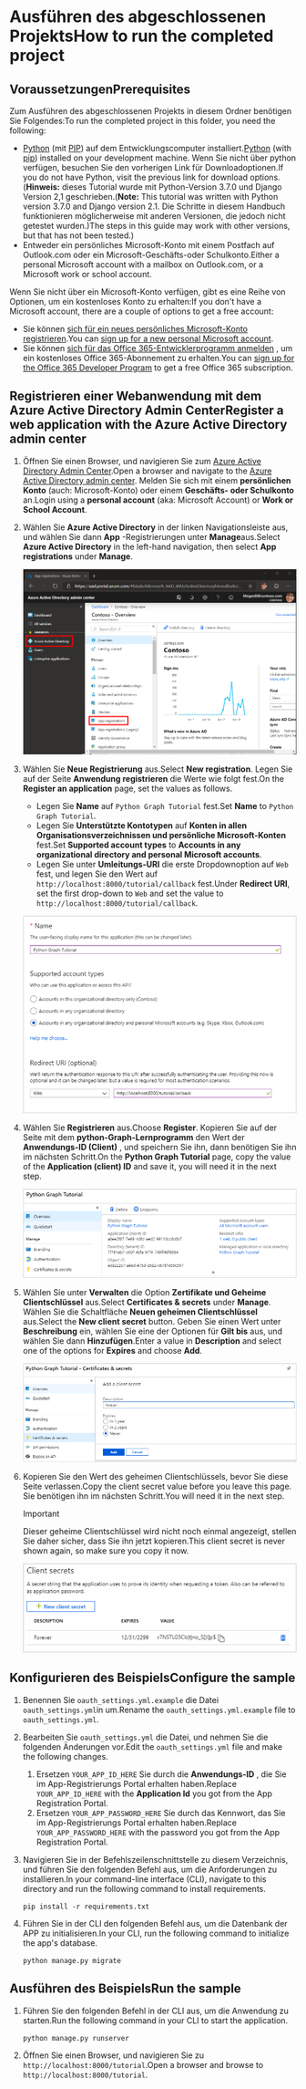 # <a name="how-to-run-the-completed-project"></a><span data-ttu-id="5100a-101">Ausführen des abgeschlossenen Projekts</span><span class="sxs-lookup"><span data-stu-id="5100a-101">How to run the completed project</span></span>

## <a name="prerequisites"></a><span data-ttu-id="5100a-102">Voraussetzungen</span><span class="sxs-lookup"><span data-stu-id="5100a-102">Prerequisites</span></span>

<span data-ttu-id="5100a-103">Zum Ausführen des abgeschlossenen Projekts in diesem Ordner benötigen Sie Folgendes:</span><span class="sxs-lookup"><span data-stu-id="5100a-103">To run the completed project in this folder, you need the following:</span></span>

- <span data-ttu-id="5100a-104">[Python](https://www.python.org/) (mit [PIP](https://pypi.org/project/pip/)) auf dem Entwicklungscomputer installiert.</span><span class="sxs-lookup"><span data-stu-id="5100a-104">[Python](https://www.python.org/) (with [pip](https://pypi.org/project/pip/)) installed on your development machine.</span></span> <span data-ttu-id="5100a-105">Wenn Sie nicht über python verfügen, besuchen Sie den vorherigen Link für Downloadoptionen.</span><span class="sxs-lookup"><span data-stu-id="5100a-105">If you do not have Python, visit the previous link for download options.</span></span> <span data-ttu-id="5100a-106">(**Hinweis:** dieses Tutorial wurde mit Python-Version 3.7.0 und Django Version 2,1 geschrieben.</span><span class="sxs-lookup"><span data-stu-id="5100a-106">(**Note:** This tutorial was written with Python version 3.7.0 and Django version 2.1.</span></span> <span data-ttu-id="5100a-107">Die Schritte in diesem Handbuch funktionieren möglicherweise mit anderen Versionen, die jedoch nicht getestet wurden.)</span><span class="sxs-lookup"><span data-stu-id="5100a-107">The steps in this guide may work with other versions, but that has not been tested.)</span></span>
- <span data-ttu-id="5100a-108">Entweder ein persönliches Microsoft-Konto mit einem Postfach auf Outlook.com oder ein Microsoft-Geschäfts-oder Schulkonto.</span><span class="sxs-lookup"><span data-stu-id="5100a-108">Either a personal Microsoft account with a mailbox on Outlook.com, or a Microsoft work or school account.</span></span>

<span data-ttu-id="5100a-109">Wenn Sie nicht über ein Microsoft-Konto verfügen, gibt es eine Reihe von Optionen, um ein kostenloses Konto zu erhalten:</span><span class="sxs-lookup"><span data-stu-id="5100a-109">If you don't have a Microsoft account, there are a couple of options to get a free account:</span></span>

- <span data-ttu-id="5100a-110">Sie können [sich für ein neues persönliches Microsoft-Konto registrieren](https://signup.live.com/signup?wa=wsignin1.0&rpsnv=12&ct=1454618383&rver=6.4.6456.0&wp=MBI_SSL_SHARED&wreply=https://mail.live.com/default.aspx&id=64855&cbcxt=mai&bk=1454618383&uiflavor=web&uaid=b213a65b4fdc484382b6622b3ecaa547&mkt=E-US&lc=1033&lic=1).</span><span class="sxs-lookup"><span data-stu-id="5100a-110">You can [sign up for a new personal Microsoft account](https://signup.live.com/signup?wa=wsignin1.0&rpsnv=12&ct=1454618383&rver=6.4.6456.0&wp=MBI_SSL_SHARED&wreply=https://mail.live.com/default.aspx&id=64855&cbcxt=mai&bk=1454618383&uiflavor=web&uaid=b213a65b4fdc484382b6622b3ecaa547&mkt=E-US&lc=1033&lic=1).</span></span>
- <span data-ttu-id="5100a-111">Sie können [sich für das Office 365-Entwicklerprogramm anmelden](https://developer.microsoft.com/office/dev-program) , um ein kostenloses Office 365-Abonnement zu erhalten.</span><span class="sxs-lookup"><span data-stu-id="5100a-111">You can [sign up for the Office 365 Developer Program](https://developer.microsoft.com/office/dev-program) to get a free Office 365 subscription.</span></span>

## <a name="register-a-web-application-with-the-azure-active-directory-admin-center"></a><span data-ttu-id="5100a-112">Registrieren einer Webanwendung mit dem Azure Active Directory Admin Center</span><span class="sxs-lookup"><span data-stu-id="5100a-112">Register a web application with the Azure Active Directory admin center</span></span>

1. <span data-ttu-id="5100a-113">Öffnen Sie einen Browser, und navigieren Sie zum [Azure Active Directory Admin Center](https://aad.portal.azure.com).</span><span class="sxs-lookup"><span data-stu-id="5100a-113">Open a browser and navigate to the [Azure Active Directory admin center](https://aad.portal.azure.com).</span></span> <span data-ttu-id="5100a-114">Melden Sie sich mit einem **persönlichen Konto** (auch: Microsoft-Konto) oder einem **Geschäfts- oder Schulkonto** an.</span><span class="sxs-lookup"><span data-stu-id="5100a-114">Login using a **personal account** (aka: Microsoft Account) or **Work or School Account**.</span></span>

1. <span data-ttu-id="5100a-115">Wählen Sie **Azure Active Directory** in der linken Navigationsleiste aus, und wählen Sie dann **App** -Registrierungen unter **Manage**aus.</span><span class="sxs-lookup"><span data-stu-id="5100a-115">Select **Azure Active Directory** in the left-hand navigation, then select **App registrations** under **Manage**.</span></span>

    ![<span data-ttu-id="5100a-116">Screenshot der APP-Registrierungen</span><span class="sxs-lookup"><span data-stu-id="5100a-116">A screenshot of the App registrations</span></span> ](/tutorial/images/aad-portal-app-registrations.png)

1. <span data-ttu-id="5100a-117">Wählen Sie **Neue Registrierung** aus.</span><span class="sxs-lookup"><span data-stu-id="5100a-117">Select **New registration**.</span></span> <span data-ttu-id="5100a-118">Legen Sie auf der Seite **Anwendung registrieren** die Werte wie folgt fest.</span><span class="sxs-lookup"><span data-stu-id="5100a-118">On the **Register an application** page, set the values as follows.</span></span>

    - <span data-ttu-id="5100a-119">Legen Sie **Name** auf `Python Graph Tutorial` fest.</span><span class="sxs-lookup"><span data-stu-id="5100a-119">Set **Name** to `Python Graph Tutorial`.</span></span>
    - <span data-ttu-id="5100a-120">Legen Sie **Unterstützte Kontotypen** auf **Konten in allen Organisationsverzeichnissen und persönliche Microsoft-Konten** fest.</span><span class="sxs-lookup"><span data-stu-id="5100a-120">Set **Supported account types** to **Accounts in any organizational directory and personal Microsoft accounts**.</span></span>
    - <span data-ttu-id="5100a-121">Legen Sie unter **Umleitungs-URI** die erste Dropdownoption auf `Web` fest, und legen Sie den Wert auf `http://localhost:8000/tutorial/callback` fest.</span><span class="sxs-lookup"><span data-stu-id="5100a-121">Under **Redirect URI**, set the first drop-down to `Web` and set the value to `http://localhost:8000/tutorial/callback`.</span></span>

    ![Screenshot der Seite "Registrieren einer Anwendung"](/tutorial/images/aad-register-an-app.png)

1. <span data-ttu-id="5100a-123">Wählen Sie **Registrieren** aus.</span><span class="sxs-lookup"><span data-stu-id="5100a-123">Choose **Register**.</span></span> <span data-ttu-id="5100a-124">Kopieren Sie auf der Seite mit dem **python-Graph-Lernprogramm** den Wert der **Anwendungs-ID (Client)** , und speichern Sie ihn, dann benötigen Sie ihn im nächsten Schritt.</span><span class="sxs-lookup"><span data-stu-id="5100a-124">On the **Python Graph Tutorial** page, copy the value of the **Application (client) ID** and save it, you will need it in the next step.</span></span>

    ![Screenshot der Anwendungs-ID der neuen App-Registrierung](/tutorial/images/aad-application-id.png)

1. <span data-ttu-id="5100a-126">Wählen Sie unter **Verwalten** die Option **Zertifikate und Geheime Clientschlüssel** aus.</span><span class="sxs-lookup"><span data-stu-id="5100a-126">Select **Certificates & secrets** under **Manage**.</span></span> <span data-ttu-id="5100a-127">Wählen Sie die Schaltfläche **Neuen geheimen Clientschlüssel** aus.</span><span class="sxs-lookup"><span data-stu-id="5100a-127">Select the **New client secret** button.</span></span> <span data-ttu-id="5100a-128">Geben Sie einen Wert unter **Beschreibung** ein, wählen Sie eine der Optionen für **Gilt bis** aus, und wählen Sie dann **Hinzufügen**.</span><span class="sxs-lookup"><span data-stu-id="5100a-128">Enter a value in **Description** and select one of the options for **Expires** and choose **Add**.</span></span>

    ![Screenshot des Dialogfelds zum Hinzufügen eines geheimen Clients](/tutorial/images/aad-new-client-secret.png)

1. <span data-ttu-id="5100a-130">Kopieren Sie den Wert des geheimen Clientschlüssels, bevor Sie diese Seite verlassen.</span><span class="sxs-lookup"><span data-stu-id="5100a-130">Copy the client secret value before you leave this page.</span></span> <span data-ttu-id="5100a-131">Sie benötigen ihn im nächsten Schritt.</span><span class="sxs-lookup"><span data-stu-id="5100a-131">You will need it in the next step.</span></span>

    > [!IMPORTANT]
    > <span data-ttu-id="5100a-132">Dieser geheime Clientschlüssel wird nicht noch einmal angezeigt, stellen Sie daher sicher, dass Sie ihn jetzt kopieren.</span><span class="sxs-lookup"><span data-stu-id="5100a-132">This client secret is never shown again, so make sure you copy it now.</span></span>

    ![Screenshot des neu hinzugefügten geheimen Clients](/tutorial/images/aad-copy-client-secret.png)

## <a name="configure-the-sample"></a><span data-ttu-id="5100a-134">Konfigurieren des Beispiels</span><span class="sxs-lookup"><span data-stu-id="5100a-134">Configure the sample</span></span>

1. <span data-ttu-id="5100a-135">Benennen Sie `oauth_settings.yml.example` die Datei `oauth_settings.yml`in um.</span><span class="sxs-lookup"><span data-stu-id="5100a-135">Rename the `oauth_settings.yml.example` file to `oauth_settings.yml`.</span></span>
1. <span data-ttu-id="5100a-136">Bearbeiten Sie `oauth_settings.yml` die Datei, und nehmen Sie die folgenden Änderungen vor.</span><span class="sxs-lookup"><span data-stu-id="5100a-136">Edit the `oauth_settings.yml` file and make the following changes.</span></span>
    1. <span data-ttu-id="5100a-137">Ersetzen `YOUR_APP_ID_HERE` Sie durch die **Anwendungs-ID** , die Sie im App-Registrierungs Portal erhalten haben.</span><span class="sxs-lookup"><span data-stu-id="5100a-137">Replace `YOUR_APP_ID_HERE` with the **Application Id** you got from the App Registration Portal.</span></span>
    1. <span data-ttu-id="5100a-138">Ersetzen `YOUR_APP_PASSWORD_HERE` Sie durch das Kennwort, das Sie im App-Registrierungs Portal erhalten haben.</span><span class="sxs-lookup"><span data-stu-id="5100a-138">Replace `YOUR_APP_PASSWORD_HERE` with the password you got from the App Registration Portal.</span></span>
1. <span data-ttu-id="5100a-139">Navigieren Sie in der Befehlszeilenschnittstelle zu diesem Verzeichnis, und führen Sie den folgenden Befehl aus, um die Anforderungen zu installieren.</span><span class="sxs-lookup"><span data-stu-id="5100a-139">In your command-line interface (CLI), navigate to this directory and run the following command to install requirements.</span></span>

    ```Shell
    pip install -r requirements.txt
    ```

1. <span data-ttu-id="5100a-140">Führen Sie in der CLI den folgenden Befehl aus, um die Datenbank der APP zu initialisieren.</span><span class="sxs-lookup"><span data-stu-id="5100a-140">In your CLI, run the following command to initialize the app's database.</span></span>

    ```Shell
    python manage.py migrate
    ```

## <a name="run-the-sample"></a><span data-ttu-id="5100a-141">Ausführen des Beispiels</span><span class="sxs-lookup"><span data-stu-id="5100a-141">Run the sample</span></span>

1. <span data-ttu-id="5100a-142">Führen Sie den folgenden Befehl in der CLI aus, um die Anwendung zu starten.</span><span class="sxs-lookup"><span data-stu-id="5100a-142">Run the following command in your CLI to start the application.</span></span>

    ```Shell
    python manage.py runserver
    ```

1. <span data-ttu-id="5100a-143">Öffnen Sie einen Browser, und navigieren Sie zu `http://localhost:8000/tutorial`.</span><span class="sxs-lookup"><span data-stu-id="5100a-143">Open a browser and browse to `http://localhost:8000/tutorial`.</span></span>